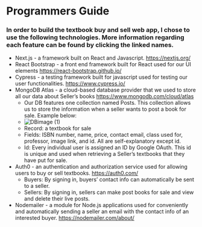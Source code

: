 # Programmers Guide

### In order to build the textbook buy and sell web app, I chose to use the following technologies. More information regarding each feature can be found by clicking the linked names.

- Next.js - a framework built on React and Javascript. https://nextjs.org/
- React Bootstrap - a front end framework built for React used for our UI elements https://react-bootstrap.github.io/
- Cypress - a testing framework built for javascript used for testing our user functionalities. https://www.cypress.io/
- MongoDB Atlas - a cloud-based database provider that we used to store all our data about Seller’s books https://www.mongodb.com/cloud/atlas
    - Our DB features one collection named Posts. This collection allows us to store the information when a seller wants to post a book for sale. Example below:
    - ![DBimage (1)](https://user-images.githubusercontent.com/43662406/84309585-2a443f00-ab15-11ea-973f-42876fa6b011.png)
    - Record: a textbook for sale
    - Fields: ISBN number, name, price, contact email, class used for, professor, image link, and id. All are self-explanatory except id. 
    - Id: Every individual user is assigned an ID by Google OAuth. This id is unique and used when retrieving a Seller’s textbooks that they have put for sale. 
- Auth0 - an authentication and authorization service used for allowing users to buy or sell textbooks. https://auth0.com/
    - Buyers: By signing in, buyers’ contact info can automatically be sent to a seller.
    - Sellers: By signing in, sellers can make post books for sale and view and delete their live posts. 
- Nodemailer - a module for Node.js applications used for conveniently and automatically sending a seller an email with the contact info of an interested buyer. https://nodemailer.com/about/

